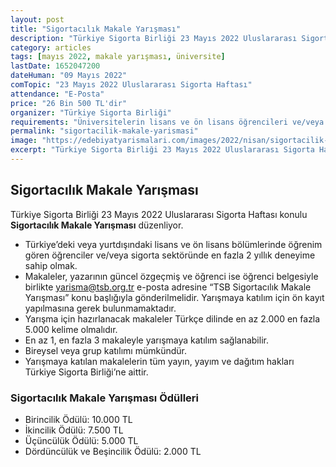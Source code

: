 ```yaml
---
layout: post
title: "Sigortacılık Makale Yarışması"
description: "Türkiye Sigorta Birliği 23 Mayıs 2022 Uluslararası Sigorta Haftası konulu Sigortacılık Makale Yarışması düzenliyor."
category: articles
tags: [mayıs 2022, makale yarışması, üniversite]
lastDate: 1652047200
dateHuman: "09 Mayıs 2022"
comTopic: "23 Mayıs 2022 Uluslararası Sigorta Haftası"
attendance: "E-Posta"
price: "26 Bin 500 TL'dir"
organizer: "Türkiye Sigorta Birliği"
requirements: "Üniversitelerin lisans ve ön lisans öğrencileri ve/veya sigorta sektöründe en fazla 2 yıllık deneyime sahip kişiler"
permalink: "sigortacilik-makale-yarismasi"
image: "https://edebiyatyarismalari.com/images/2022/nisan/sigortacilik-makale-yarismasi.jpg"
excerpt: "Türkiye Sigorta Birliği 23 Mayıs 2022 Uluslararası Sigorta Haftası konulu <strong>Sigortacılık Makale Yarışması</strong> düzenliyor."
---
```


## Sigortacılık Makale Yarışması
Türkiye Sigorta Birliği 23 Mayıs 2022 Uluslararası Sigorta Haftası konulu **Sigortacılık Makale Yarışması** düzenliyor.  

- Türkiye’deki veya yurtdışındaki lisans ve ön lisans bölümlerinde öğrenim gören öğrenciler ve/veya sigorta sektöründe en fazla 2 yıllık deneyime sahip olmak.
- Makaleler, yazarının güncel özgeçmiş ve öğrenci ise öğrenci belgesiyle birlikte yarisma@tsb.org.tr e-posta adresine “TSB Sigortacılık Makale Yarışması” konu başlığıyla gönderilmelidir. Yarışmaya katılım için ön kayıt yapılmasına gerek bulunmamaktadır.
- Yarışma için hazırlanacak makaleler Türkçe dilinde en az 2.000 en fazla 5.000 kelime olmalıdır.
- En az 1, en fazla 3 makaleyle yarışmaya katılım sağlanabilir.
- Bireysel veya grup katılımı mümkündür.
- Yarışmaya katılan makalelerin tüm yayın, yayım ve dağıtım hakları Türkiye Sigorta Birliği’ne aittir.

### Sigortacılık Makale Yarışması Ödülleri
- Birincilik Ödülü: 10.000 TL
- İkincilik Ödülü: 7.500 TL
- Üçüncülük Ödülü: 5.000 TL
- Dördüncülük ve Beşincilik Ödülü: 2.000 TL